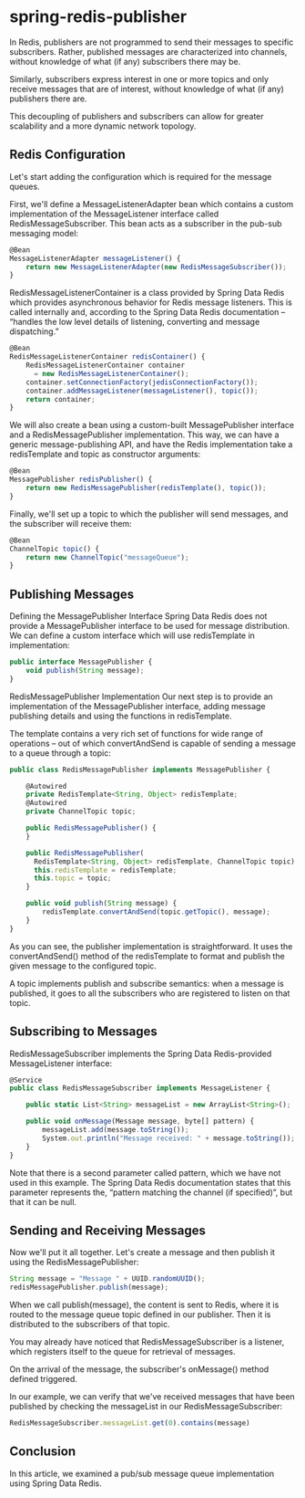 # spring-redis-publisher

In Redis, publishers are not programmed to send their messages to specific subscribers. Rather, published messages are characterized into channels, without knowledge of what (if any) subscribers there may be.

Similarly, subscribers express interest in one or more topics and only receive messages that are of interest, without knowledge of what (if any) publishers there are.

This decoupling of publishers and subscribers can allow for greater scalability and a more dynamic network topology.

## Redis Configuration
Let's start adding the configuration which is required for the message queues.

First, we'll define a MessageListenerAdapter bean which contains a custom implementation of the MessageListener interface called RedisMessageSubscriber. This bean acts as a subscriber in the pub-sub messaging model:

```javascript
@Bean
MessageListenerAdapter messageListener() { 
    return new MessageListenerAdapter(new RedisMessageSubscriber());
}
```
RedisMessageListenerContainer is a class provided by Spring Data Redis which provides asynchronous behavior for Redis message listeners. This is called internally and, according to the Spring Data Redis documentation – “handles the low level details of listening, converting and message dispatching.”

```javascript
@Bean
RedisMessageListenerContainer redisContainer() {
    RedisMessageListenerContainer container 
      = new RedisMessageListenerContainer(); 
    container.setConnectionFactory(jedisConnectionFactory()); 
    container.addMessageListener(messageListener(), topic()); 
    return container; 
}
```
We will also create a bean using a custom-built MessagePublisher interface and a RedisMessagePublisher implementation. This way, we can have a generic message-publishing API, and have the Redis implementation take a redisTemplate and topic as constructor arguments:

```javascript
@Bean
MessagePublisher redisPublisher() { 
    return new RedisMessagePublisher(redisTemplate(), topic());
}
```
Finally, we'll set up a topic to which the publisher will send messages, and the subscriber will receive them:

```javascript
@Bean
ChannelTopic topic() {
    return new ChannelTopic("messageQueue");
}
```
## Publishing Messages

Defining the MessagePublisher Interface
Spring Data Redis does not provide a MessagePublisher interface to be used for message distribution. We can define a custom interface which will use redisTemplate in implementation:

```javascript
public interface MessagePublisher {
    void publish(String message);
}
```
RedisMessagePublisher Implementation
Our next step is to provide an implementation of the MessagePublisher interface, adding message publishing details and using the functions in redisTemplate.

The template contains a very rich set of functions for wide range of operations – out of which convertAndSend is capable of sending a message to a queue through a topic:

```javascript
public class RedisMessagePublisher implements MessagePublisher {

    @Autowired
    private RedisTemplate<String, Object> redisTemplate;
    @Autowired
    private ChannelTopic topic;

    public RedisMessagePublisher() {
    }

    public RedisMessagePublisher(
      RedisTemplate<String, Object> redisTemplate, ChannelTopic topic) {
      this.redisTemplate = redisTemplate;
      this.topic = topic;
    }

    public void publish(String message) {
        redisTemplate.convertAndSend(topic.getTopic(), message);
    }
}
```
As you can see, the publisher implementation is straightforward. It uses the convertAndSend() method of the redisTemplate to format and publish the given message to the configured topic.

A topic implements publish and subscribe semantics: when a message is published, it goes to all the subscribers who are registered to listen on that topic.

## Subscribing to Messages
RedisMessageSubscriber implements the Spring Data Redis-provided MessageListener interface:

```javascript
@Service
public class RedisMessageSubscriber implements MessageListener {

    public static List<String> messageList = new ArrayList<String>();

    public void onMessage(Message message, byte[] pattern) {
        messageList.add(message.toString());
        System.out.println("Message received: " + message.toString());
    }
}
```
Note that there is a second parameter called pattern, which we have not used in this example. The Spring Data Redis documentation states that this parameter represents the, “pattern matching the channel (if specified)”, but that it can be null.

## Sending and Receiving Messages
Now we'll put it all together. Let's create a message and then publish it using the RedisMessagePublisher:

```javascript
String message = "Message " + UUID.randomUUID();
redisMessagePublisher.publish(message);
```
When we call publish(message), the content is sent to Redis, where it is routed to the message queue topic defined in our publisher. Then it is distributed to the subscribers of that topic.

You may already have noticed that RedisMessageSubscriber is a listener, which registers itself to the queue for retrieval of messages.

On the arrival of the message, the subscriber's onMessage() method defined triggered.

In our example, we can verify that we've received messages that have been published by checking the messageList in our RedisMessageSubscriber:

```javascript
RedisMessageSubscriber.messageList.get(0).contains(message)
```

## Conclusion
In this article, we examined a pub/sub message queue implementation using Spring Data Redis.

